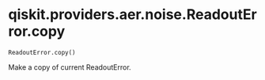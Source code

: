 # qiskit.providers.aer.noise.ReadoutError.copy

`ReadoutError.copy()`

Make a copy of current ReadoutError.
